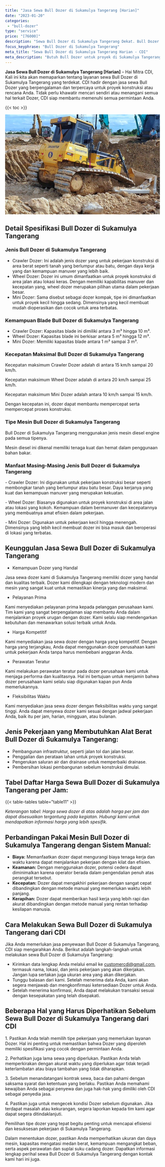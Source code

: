 ```yaml
---
title: "Jasa Sewa Bull Dozer di Sukamulya Tangerang [Harian]"
date: "2023-01-20"
categories:
 - "bull-dozer"
type: "service"
price: "[76000]"
description: "Sewa Bull Dozer di Sukamulya Tangerang Dekat. Bull Dozer ini menjadi solusi utama dalam proyek pembangunan sebagai peralatan konstruksi berkualitas tinggi dan andal. Dapatkan informasi lengkap dengan menghubungi kami."
focus_keyphrase: "Bull Dozer di Sukamulya Tangerang"
meta_title: "Sewa Bull Dozer di Sukamulya Tangerang Harian - CDI"
meta_description: "Butuh Bull Dozer untuk proyek di Sukamulya Tangerang? Layanan profesional kami siap melayani dengan penawaran terbaik. Klik untuk info lebih lanjut."
---
```


**Jasa Sewa Bull Dozer di Sukamulya Tangerang [Harian]** – Hai Mitra CDI, Kali ini kita akan memaparkan tentang layanan sewa Bull Dozer di Sukamulya Tangerang yang terdekat. CDI hadir dengan jasa sewa Bull Dozer yang berpengalaman dan terpercaya untuk proyek konstruksi atau rencana Anda. Tidak perlu khawatir mencari sendiri atau menangani semua hal terkait Dozer, CDI siap membantu memenuhi semua permintaan Anda.

{{< toc >}}

![Jasa Sewa Bull Dozer di Sukamulya Tangerang [Harian]](/images/bull-dozer/bull-dozer-16.jpg)

## Detail Spesifikasi Bull Dozer di Sukamulya Tangerang

### Jenis Bull Dozer di Sukamulya Tangerang

*   Crawler Dozer: Ini adalah jenis dozer yang untuk pekerjaan konstruksi di area berat seperti tanah yang berlumpur atau batu, dengan daya kerja yang dan kemampuan manuver yang lebih baik.
*   Wheel Dozer: Dozer ini umum dimanfaatkan untuk proyek konstruksi di area jalan atau lokasi keras. Dengan memiliki kapabilitas manuver dan kecepatan yang, wheel dozer merupakan pilihan utama dalam pekerjaan besar.
*   Mini Dozer: Sama disebut sebagai dozer kompak, tipe ini dimanfaatkan untuk proyek kecil hingga sedang. Dimensinya yang kecil membuat mudah dioperasikan dan cocok untuk area terbatas.

### Kemampuan Blade Bull Dozer di Sukamulya Tangerang

*   Crawler Dozer: Kapasitas blade ini dimiliki antara 3 m³ hingga 10 m³.
*   Wheel Dozer: Kapasitas blade ini berkisar antara 5 m³ hingga 12 m³.
*   Mini Dozer: Memiliki kapasitas blade antara 1 m³ sampai 3 m³.

### Kecepatan Maksimal Bull Dozer di Sukamulya Tangerang

Kecepatan maksimum Crawler Dozer adalah di antara 15 km/h sampai 20 km/h.

Kecepatan maksimum Wheel Dozer adalah di antara 20 km/h sampai 25 km/h.

Kecepatan maksimum Mini Dozer adalah antara 10 km/h sampai 15 km/h.

Dengan kecepatan ini, dozer dapat membantu mempercepat serta mempercepat proses konstruksi.

### Tipe Mesin Bull Dozer di Sukamulya Tangerang

Bull Dozer di Sukamulya Tangerang menggunakan jenis mesin diesel engine pada semua tipenya.

Mesin diesel ini dikenal memiliki tenaga kuat dan hemat dalam penggunaan bahan bakar.

### Manfaat Masing-Masing Jenis Bull Dozer di Sukamulya Tangerang

\- Crawler Dozer: Ini digunakan untuk pekerjaan konstruksi besar seperti membongkar tanah yang berlumpur atau batu besar. Daya kerjanya yang kuat dan kemampuan manuver yang merupakan kekuatan.

\- Wheel Dozer: Biasanya digunakan untuk proyek konstruksi di area jalan atau lokasi yang kokoh. Kemampuan dalam bermanuver dan kecepatannya yang membuatnya amat efisien dalam pekerjaan.

\- Mini Dozer: Digunakan untuk pekerjaan kecil hingga menengah. Dimensinya yang lebih kecil membuat dozer ini bisa masuk dan beroperasi di lokasi yang terbatas.

## Keunggulan Jasa Sewa Bull Dozer di Sukamulya Tangerang

*   Kemampuan Dozer yang Handal

Jasa sewa dozer kami di Sukamulya Tangerang memiliki dozer yang handal dan kualitas terbaik. Dozer kami dilengkapi dengan teknologi modern dan mesin yang sangat kuat untuk memastikan kinerja yang dan maksimal.
*   Pelayanan Prima

Kami menyediakan pelayanan prima kepada pelanggan perusahaan kami. Tim kami yang sangat berpengalaman siap membantu Anda dalam menjalankan proyek urugan dengan dozer. Kami selalu siap mendengarkan kebutuhan dan menawarkan solusi terbaik untuk Anda.
*   Harga Kompetitif

Kami menyediakan jasa sewa dozer dengan harga yang kompetitif. Dengan harga yang terjangkau, Anda dapat menggunakan dozer perusahaan kami untuk pekerjaan Anda tanpa harus membebani anggaran Anda.
*   Perawatan Teratur

Kami melakukan perawatan teratur pada dozer perusahaan kami untuk menjaga performa dan kualitasnya. Hal ini bertujuan untuk menjamin bahwa dozer perusahaan kami selalu siap digunakan kapan pun Anda memerlukannya.
*   Fleksibilitas Waktu

Kami menyediakan jasa sewa dozer dengan fleksibilitas waktu yang sangat tinggi. Anda dapat menyewa dozer kami sesuai dengan jadwal pekerjaan Anda, baik itu per jam, harian, mingguan, atau bulanan.

## Jenis Pekerjaan yang Membutuhkan Alat Berat Bull Dozer di Sukamulya Tangerang:

*   Pembangunan infrastruktur, seperti jalan tol dan jalan besar.
*   Penggalian dan perataan lahan untuk proyek konstruksi.
*   Pengerukan saluran air dan drainase untuk memperbaiki drainase.
*   Pembersihan lokasi pembangunan sebelum konstruksi dimulai.

## Tabel Daftar Harga Sewa Bull Dozer di Sukamulya Tangerang per Jam:

{{< table-tables table="table11" >}}

_Keterangan tabel: Harga sewa dozer di atas adalah harga per jam dan dapat disesuaikan tergantung pada kegiatan. Hubungi kami untuk mendapatkan informasi harga yang lebih spesifik._

## Perbandingan Pakai Mesin Bull Dozer di Sukamulya Tangerang dengan Sistem Manual:

*   **Biaya:** Memanfaatkan dozer dapat mengurangi biaya tenaga kerja dan waktu karena dapat menjalankan pekerjaan dengan kilat dan efisien.
*   **Keamanan:** Dengan menggunakan dozer, potensi cedera dapat diminimalkan karena operator berada dalam pengendalian penuh atas perangkat tersebut.
*   **Kecepatan:** Dozer dapat mengakhiri pekerjaan dengan sangat cepat dibandingkan dengan metode manual yang memerlukan waktu lebih panjang.
*   **Kerapihan:** Dozer dapat memberikan hasil kerja yang lebih rapi dan akurat dibandingkan dengan metode manual yang rentan terhadap kesilapan manusia.

## Cara Melakukan Sewa Bull Dozer di Sukamulya Tangerang dari CDI

Jika Anda memerlukan jasa penyewaan Bull Dozer di Sukamulya Tangerang, CDI siap mengarahkan Anda. Berikut adalah langkah-langkah untuk melakukan sewa Bull Dozer di Sukamulya Tangerang:

*   Kirimkan data lengkap Anda melalui email ke customercdi@gmail.com, termasuk nama, lokasi, dan jenis pekerjaan yang akan dikerjakan. Jangan lupa sertakan juga ukuran area yang akan dikerjakan.
*   Tunggu balasan dari kami. Setelah menerima data Anda, kami akan segera menjawab dan mengkonfirmasi ketersediaan Dozer untuk Anda.
*   Setelah menerima konfirmasi, Anda dapat melakukan transaksi sesuai dengan kesepakatan yang telah disepakati.

## Beberapa Hal yang Harus Diperhatikan Sebelum Sewa Bull Dozer di Sukamulya Tangerang dari CDI

1\.  Pastikan Anda telah memilih tipe pekerjaan yang memerlukan layanan Dozer. Hal ini penting untuk memastikan bahwa Dozer yang diperoleh memiliki spesifikasi yang cocok dengan permintaan Anda.

2\.  Perhatikan juga lama sewa yang diperlukan. Pastikan Anda telah memperkirakan dengan akurat waktu yang diperlukan agar tidak terjadi keterlambatan atau biaya tambahan yang tidak diharapkan.

3\.  Sebelum menandatangani kontrak sewa, baca dan pahami dengan saksama syarat dan ketentuan yang berlaku. Pastikan Anda memahami kewajiban Anda sebagai penyewa dan juga hak-hak yang dimiliki oleh CDI sebagai penyedia jasa.

4\.  Pastikan juga untuk mengecek kondisi Dozer sebelum digunakan. Jika terdapat masalah atau kekurangan, segera laporkan kepada tim kami agar dapat segera ditindaklanjuti.

Pemilihan tipe dozer yang tepat begitu penting untuk mencapai efisiensi dan kesuksesan pekerjaan di Sukamulya Tangerang.

Dalam menentukan dozer, pastikan Anda memperhatikan ukuran dan daya mesin, kapasitas mengatasi medan berat, kemampuan mengangkat beban, serta aspek perawatan dan suplai suku cadang dozer. Dapatkan informasi lengkap perihal sewa Bull Dozer di Sukamulya Tangerang dengan kontak kami hari ini juga.